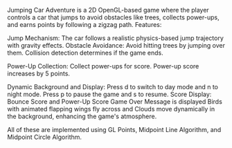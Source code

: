 Jumping Car Adventure is a 2D OpenGL-based game where the player controls a car that jumps 
to avoid obstacles like trees, collects power-ups, and earns points by following a zigzag path.
Features: 

Jump Mechanism: The car follows a realistic physics-based jump trajectory with gravity effects.
                Obstacle Avoidance: Avoid hitting trees by jumping over them.
                Collision detection determines if the game ends.


Power-Up Collection: Collect power-ups for score. Power-up score increases by 5 points. 


Dynamic Background and Display: Press d to switch to day mode and n to night mode.
                                Press p to pause the game and s to resume.
                                Score Display: Bounce Score and Power-Up Score
                                Game Over Message is displayed 
                                Birds with animated flapping wings fly across and Clouds move dynamically in the background, 
                                enhancing the game's atmosphere.

All of these are implemented using GL Points, Midpoint Line Algorithm, and Midpoint Circle Algorithm. 
                    





